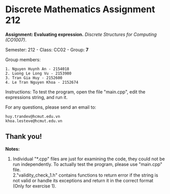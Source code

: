 
# Discrete Mathematics Assignment 212

**Assignment: Evaluating expression.**
*Discrete Structures for Computing (CO1007)*.

Semester: 212 - Class: CC02 - Group: **7**


Group members:
  
    1. Nguyen Huynh An - 2154018
    2. Luong Le Long Vu - 2153980
    3. Tran Gia Huy - 2152600
    4. Le Tran Nguyen Khoa - 2152674
    
Instructions:
  To test the program, open the file "main.cpp", edit the expressions string, and run it.
  
  For any questions, please send an email to:
            
    huy.trandev@hcmut.edu.vn
    khoa.lesteve@hcmut.edu.vn
    
   Thank you!
-------------------------------------
**Notes:**

1. Individual "*.cpp" files are just for examining the code, they could not be run independently. To actually test the program, please use "main.cpp" file.  
2."validity_check_1.h" contains functions to return error if the string is not valid or handle its exceptions and return it in the correct format (Only for exercise 1).
